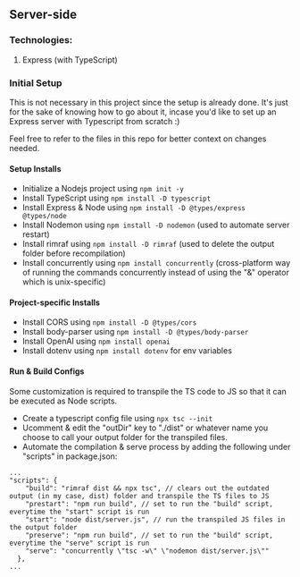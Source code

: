 ## Server-side

### Technologies:
1. Express (with TypeScript)

### Initial Setup
This is not necessary in this project since the setup is already done. It's just for the sake of knowing how to go about it, incase you'd like to set up an Express server with Typescript from scratch :)

Feel free to refer to the files in this repo for better context on changes needed.

#### Setup Installs
- Initialize a Nodejs project using `npm init -y`
- Install TypeScript using `npm install -D typescript`
- Install Express & Node using `npm install -D @types/express @types/node`
- Install Nodemon using `npm install -D nodemon` (used to automate server restart)
- Install rimraf using `npm install -D rimraf` (used to delete the output folder before recompilation)
- Install concurrently using `npm install concurrently` (cross-platform way of running the commands concurrently instead of using the "&" operator which is unix-specific)

#### Project-specific Installs
- Install CORS using `npm install -D @types/cors`
- Install body-parser using `npm install -D @types/body-parser`
- Install OpenAI using `npm install openai`
- Install dotenv using `npm install dotenv` for env variables

#### Run & Build Configs
Some customization is required to transpile the TS code to JS so that it can be executed as Node scripts.

- Create a typescript config file using `npx tsc --init`
- Ucomment & edit the "outDir" key to "./dist" or whatever name you choose to call your output folder for the transpiled files.
- Automate the compilation & serve process by adding the following under "scripts" in package.json:
```
...
"scripts": {
    "build": "rimraf dist && npx tsc", // clears out the outdated output (in my case, dist) folder and transpile the TS files to JS
    "prestart": "npm run build", // set to run the "build" script, everytime the "start" script is run
    "start": "node dist/server.js", // run the transpiled JS files in the output folder
    "preserve": "npm run build", // set to run the "build" script, everytime the "serve" script is run
    "serve": "concurrently \"tsc -w\" \"nodemon dist/server.js\""
  },
...
```
